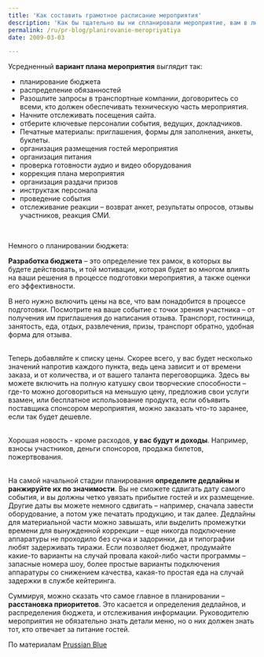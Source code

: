 ```yaml
---
title: 'Как составить грамотное расписание мероприятия'
description: 'Как бы тщательно вы ни спланировали мероприятие, вам в любом случае придется вносить в план изменения. Примите это как данность, и заранее разработайте систему оповещения об изменениях в расписании. Современные средства связи легко позволяют координировать действия людей. Кроме того, важно определить, кто может вносить изменения в расписание – только вы, или те, кто отвечает за его выполнение на местах.'
permalink: /ru/pr-blog/planirovanie-meropriyatiya
date: 2009-03-03

---
```


Усредненный <strong>вариант плана мероприятия</strong> выглядит так:

<ul><li>  планирование бюджета</li>
<li>распределение обязанностей</li>
<li>Разошлите запросы в транспортные компании, договоритесь со всеми, кто должен обеспечивать техническую часть мероприятия.</li>
<li>Начните отслеживать посещения сайта.</li>
<li>отберите ключевые персоналии события, ведущих, докладчиков.</li>
<li>Печатные материалы: приглашения, формы для заполнения, анкеты, буклеты.</li>
<li>организация размещения гостей мероприятия</li>
<li>организация питания</li>
<li>проверка готовности аудио и видео оборудования</li>
<li> коррекция плана мероприятия</li>
<li>организация раздачи призов</li>
<li>инструктаж персонала</li>
<li> проведение события</li>
<li>отслеживание реакции – возврат анкет, результаты опросов, отзывы участников, реакция СМИ.</li></ul><br>

Немного о планировании бюджета: <br>

<strong>Разработка бюджета</strong> – это определение тех рамок, в которых вы будете действовать, и той мотивации, которая будет во многом влиять на ваши решения в процессе подготовки мероприятия, а также оценки его эффективности.<br>

В него нужно включить цены на все, что вам понадобится в процессе подготовки. Посмотрите на ваше событие с точки зрения участника – от получения им приглашения  до написания отзыва. Транспорт, гостиница, занятость, еда, отдых, развлечения, призы, транспорт обратно, удобная форма для отзыва.

<br>Теперь добавляйте к списку цены. Скорее всего, у вас будет несколько значений напротив каждого пункта, ведь цена зависит и от времени заказа, и от  количества, и от вашего таланта переговорщика. Здесь вы можете включить на полную катушку свои творческие способности – где-то можно договориться на меньшую цену, предложив свои услуги взамен, или бесплатное использование продукта, если объявить поставщика спонсором мероприятия, можно заказать что-то заранее, если так будет дешевле.

<br>Хорошая новость - кроме расходов, <strong>у вас будут и доходы</strong>. Например, взносы участников, деньги спонсоров, продажа билетов, пожертвования. <br><br>

На самой начальной стадии планирования <strong>определите дедлайны и ранжируйте их по значимости</strong>. Вы не сможете сдвигать дату самого события, и вы должны четко увязать прибытие гостей и их размещение. Другие даты вы можете немного сдвигать – например, сначала завести оборудование, а потом уже печатать продукцию, и так далее. Дедлайны для материальной части можно завышать, или выделить промежутки времени для вынужденной коррекции – еще никогда подключение аппаратуры не проходило без сучка и задоринки, да и типографии любят задерживать тиражи. Если позволяет бюджет, продумайте какие-то варианты на случай провала какой-либо части программы – запасные номера шоу, более простые варианты подключения аппаратуры со снижением качества, какая-то простая еда на случай задержки в  службе кейтеринга. <br>

Суммируя, можно сказать что самое главное в планировании – <strong>расстановка приоритетов</strong>. Это касается и  определения дедлайнов, и распределения бюджета, и отслеживания информации. Руководителю мероприятия не обязательно знать детали меню, но о них должен знать тот, кто отвечает за питание гостей. <br>

По материалам <a href="http://www.theprussianblue.biz/event-organizer-tips/99-creating-an-effective-event-timeline.html">Prussian Blue </a>

